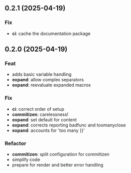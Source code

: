 ## 0.2.1 (2025-04-19)

### Fix

- **ci**: cache the documentation package

## 0.2.0 (2025-04-19)

### Feat

- adds basic variable handling
- **expand**: allow complex separators
- **expand**: reevaluate expanded macros

### Fix

- **ci**: correct order of setup
- **commitizen**: carelessness!
- **expand**: set default for content
- **expand**: corrects reporting badfunc and toomanyclose
- **expand**: accounts for 'too many }}'

### Refactor

- **commitizen**: split configuration for commitizen
- simplify code
- prepare for render and better error handling
